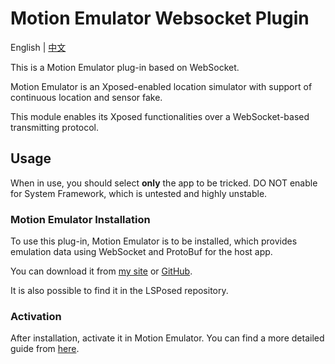 # Motion Emulator Websocket Plugin

English | [中文](https://github.com/Xposed-Modules-Repo/com.zhufucdev.ws_plugin/blob/main/README-zh.md)

This is a Motion Emulator plug-in based on WebSocket.

Motion Emulator is an Xposed-enabled location simulator with support of continuous location and sensor fake.

This module enables its Xposed functionalities over a WebSocket-based transmitting protocol.

## Usage

When in use, you should select **only** the app to be tricked.
DO NOT enable for System Framework, which is untested and highly unstable.

### Motion Emulator Installation

To use this plug-in, Motion Emulator is to be installed, which provides emulation data using WebSocket and ProtoBuf for the host app.

You can download it from [my site](https://zhufucdev.com/article/peBx_1w5Njt27VZxxQvGi) or [GitHub](https://github.com/zhufucdev/MotionEmulator/releases).

It is also possible to find it in the LSPosed repository.

### Activation

After installation, activate it in Motion Emulator. You can find a more detailed guide from [here](https://zhufucdev.com/article/qRnydwa-LGMhGrf43tSG_).

